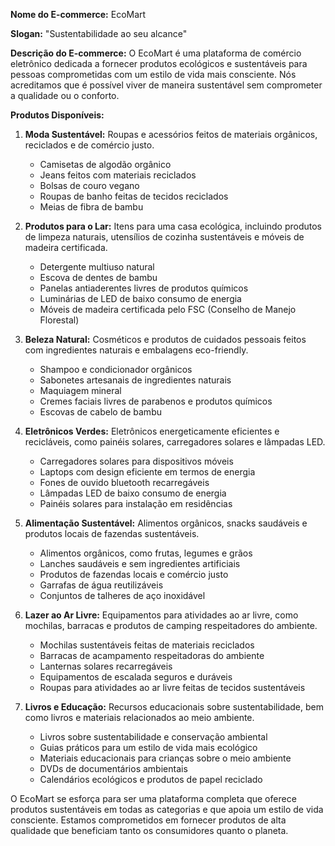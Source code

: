 **Nome do E-commerce:** EcoMart

**Slogan:** "Sustentabilidade ao seu alcance"

**Descrição do E-commerce:** O EcoMart é uma plataforma de comércio eletrônico dedicada a fornecer produtos ecológicos e sustentáveis para pessoas comprometidas com um estilo de vida mais consciente. Nós acreditamos que é possível viver de maneira sustentável sem comprometer a qualidade ou o conforto.

**Produtos Disponíveis:**

1. **Moda Sustentável:** Roupas e acessórios feitos de materiais orgânicos, reciclados e de comércio justo.
   - Camisetas de algodão orgânico
   - Jeans feitos com materiais reciclados
   - Bolsas de couro vegano
   - Roupas de banho feitas de tecidos reciclados
   - Meias de fibra de bambu

2. **Produtos para o Lar:** Itens para uma casa ecológica, incluindo produtos de limpeza naturais, utensílios de cozinha sustentáveis e móveis de madeira certificada.
   - Detergente multiuso natural
   - Escova de dentes de bambu
   - Panelas antiaderentes livres de produtos químicos
   - Luminárias de LED de baixo consumo de energia
   - Móveis de madeira certificada pelo FSC (Conselho de Manejo Florestal)

3. **Beleza Natural:** Cosméticos e produtos de cuidados pessoais feitos com ingredientes naturais e embalagens eco-friendly.
   - Shampoo e condicionador orgânicos
   - Sabonetes artesanais de ingredientes naturais
   - Maquiagem mineral
   - Cremes faciais livres de parabenos e produtos químicos
   - Escovas de cabelo de bambu

4. **Eletrônicos Verdes:** Eletrônicos energeticamente eficientes e recicláveis, como painéis solares, carregadores solares e lâmpadas LED.
   - Carregadores solares para dispositivos móveis
   - Laptops com design eficiente em termos de energia
   - Fones de ouvido bluetooth recarregáveis
   - Lâmpadas LED de baixo consumo de energia
   - Painéis solares para instalação em residências

5. **Alimentação Sustentável:** Alimentos orgânicos, snacks saudáveis e produtos locais de fazendas sustentáveis.
   - Alimentos orgânicos, como frutas, legumes e grãos
   - Lanches saudáveis e sem ingredientes artificiais
   - Produtos de fazendas locais e comércio justo
   - Garrafas de água reutilizáveis
   - Conjuntos de talheres de aço inoxidável

6. **Lazer ao Ar Livre:** Equipamentos para atividades ao ar livre, como mochilas, barracas e produtos de camping respeitadores do ambiente.
   - Mochilas sustentáveis feitas de materiais reciclados
   - Barracas de acampamento respeitadoras do ambiente
   - Lanternas solares recarregáveis
   - Equipamentos de escalada seguros e duráveis
   - Roupas para atividades ao ar livre feitas de tecidos sustentáveis

7. **Livros e Educação:** Recursos educacionais sobre sustentabilidade, bem como livros e materiais relacionados ao meio ambiente.
   - Livros sobre sustentabilidade e conservação ambiental
   - Guias práticos para um estilo de vida mais ecológico
   - Materiais educacionais para crianças sobre o meio ambiente
   - DVDs de documentários ambientais
   - Calendários ecológicos e produtos de papel reciclado

O EcoMart se esforça para ser uma plataforma completa que oferece produtos sustentáveis em todas as categorias e que apoia um estilo de vida consciente. Estamos comprometidos em fornecer produtos de alta qualidade que beneficiam tanto os consumidores quanto o planeta.
